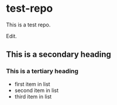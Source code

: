 # test-repo
This is a test repo.

Edit.

## This is a secondary heading
### This is a tertiary heading

* first item in list
* second item in list
* third item in list

